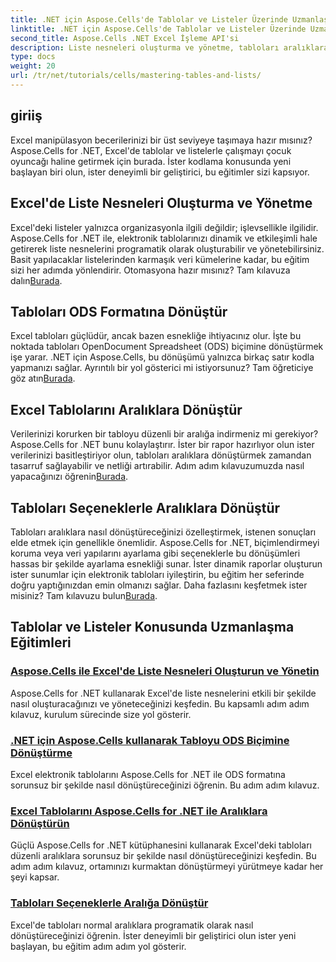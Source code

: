 ```yaml
---
title: .NET için Aspose.Cells'de Tablolar ve Listeler Üzerinde Uzmanlaşma
linktitle: .NET için Aspose.Cells'de Tablolar ve Listeler Üzerinde Uzmanlaşma
second_title: Aspose.Cells .NET Excel İşleme API'si
description: Liste nesneleri oluşturma ve yönetme, tabloları aralıklara dönüştürme ve ODS formatına adım adım dönüştürme dahil olmak üzere Aspose.Cells for .NET eğitimlerini keşfedin.
type: docs
weight: 20
url: /tr/net/tutorials/cells/mastering-tables-and-lists/
---
```

## giriiş

Excel manipülasyon becerilerinizi bir üst seviyeye taşımaya hazır mısınız? Aspose.Cells for .NET, Excel'de tablolar ve listelerle çalışmayı çocuk oyuncağı haline getirmek için burada. İster kodlama konusunda yeni başlayan biri olun, ister deneyimli bir geliştirici, bu eğitimler sizi kapsıyor.

## Excel'de Liste Nesneleri Oluşturma ve Yönetme  
 Excel'deki listeler yalnızca organizasyonla ilgili değildir; işlevsellikle ilgilidir. Aspose.Cells for .NET ile, elektronik tablolarınızı dinamik ve etkileşimli hale getirerek liste nesnelerini programatik olarak oluşturabilir ve yönetebilirsiniz. Basit yapılacaklar listelerinden karmaşık veri kümelerine kadar, bu eğitim sizi her adımda yönlendirir. Otomasyona hazır mısınız? Tam kılavuza dalın[Burada](./create-and-manage-list-object/).  

## Tabloları ODS Formatına Dönüştür  
Excel tabloları güçlüdür, ancak bazen esnekliğe ihtiyacınız olur. İşte bu noktada tabloları OpenDocument Spreadsheet (ODS) biçimine dönüştürmek işe yarar. .NET için Aspose.Cells, bu dönüşümü yalnızca birkaç satır kodla yapmanızı sağlar. Ayrıntılı bir yol gösterici mi istiyorsunuz? Tam öğreticiye göz atın[Burada](./convert-table-to-ods-format/).  

## Excel Tablolarını Aralıklara Dönüştür  
 Verilerinizi korurken bir tabloyu düzenli bir aralığa indirmeniz mi gerekiyor? Aspose.Cells for .NET bunu kolaylaştırır. İster bir rapor hazırlıyor olun ister verilerinizi basitleştiriyor olun, tabloları aralıklara dönüştürmek zamandan tasarruf sağlayabilir ve netliği artırabilir. Adım adım kılavuzumuzda nasıl yapacağınızı öğrenin[Burada](./convert-excel-tables-to-range/).  

## Tabloları Seçeneklerle Aralıklara Dönüştür  

Tabloları aralıklara nasıl dönüştüreceğinizi özelleştirmek, istenen sonuçları elde etmek için genellikle önemlidir. Aspose.Cells for .NET, biçimlendirmeyi koruma veya veri yapılarını ayarlama gibi seçeneklerle bu dönüşümleri hassas bir şekilde ayarlama esnekliği sunar. İster dinamik raporlar oluşturun ister sunumlar için elektronik tabloları iyileştirin, bu eğitim her seferinde doğru yaptığınızdan emin olmanızı sağlar. Daha fazlasını keşfetmek ister misiniz? Tam kılavuzu bulun[Burada](./convert-tables-to-range-with-options/).  

## Tablolar ve Listeler Konusunda Uzmanlaşma Eğitimleri
### [Aspose.Cells ile Excel'de Liste Nesneleri Oluşturun ve Yönetin](./create-and-manage-list-object/)
Aspose.Cells for .NET kullanarak Excel'de liste nesnelerini etkili bir şekilde nasıl oluşturacağınızı ve yöneteceğinizi keşfedin. Bu kapsamlı adım adım kılavuz, kurulum sürecinde size yol gösterir.
### [.NET için Aspose.Cells kullanarak Tabloyu ODS Biçimine Dönüştürme](./convert-table-to-ods-format/)
Excel elektronik tablolarını Aspose.Cells for .NET ile ODS formatına sorunsuz bir şekilde nasıl dönüştüreceğinizi öğrenin. Bu adım adım kılavuz.
### [Excel Tablolarını Aspose.Cells for .NET ile Aralıklara Dönüştürün](./convert-excel-tables-to-range/)
Güçlü Aspose.Cells for .NET kütüphanesini kullanarak Excel'deki tabloları düzenli aralıklara sorunsuz bir şekilde nasıl dönüştüreceğinizi keşfedin. Bu adım adım kılavuz, ortamınızı kurmaktan dönüştürmeyi yürütmeye kadar her şeyi kapsar.
### [Tabloları Seçeneklerle Aralığa Dönüştür](./convert-tables-to-range-with-options/)
Excel'de tabloları normal aralıklara programatik olarak nasıl dönüştüreceğinizi öğrenin. İster deneyimli bir geliştirici olun ister yeni başlayan, bu eğitim adım adım yol gösterir.